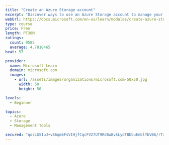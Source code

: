```yaml
---
title: "Create an Azure Storage account"
excerpt: "Discover ways to use an Azure Storage account to manage your data for billing, access, and storage location of your blobs, files, queues, and tables."
webUrl: https://docs.microsoft.com/en-us/learn/modules/create-azure-storage-account/
type: course
price: Free
length: PT30M
ratings:
  count: 9585
  average: 4.7818465
heat: 57

provider:
  name: Microsoft Learn
  domain: microsoft.com
  images:
    - url: /assets/images/organizations/microsoft.com-50x50.jpg
      width: 50
      height: 50

levels:
  - Beginner

topics:
  - Azure
  - Storage
  - Management Tools

secured: "qosLGS1uJ+v86qm6FsVIHjfCqcFV27UT9Rd8wBvkLydTBbbuEnblYbVB6/rTrchORX1wyVNAuAiw1Qnv44yTQcrrMbiYE9Jy/Qe/97Ous4ECA+yjpcAAYd6VjnPg38kWnaCMXm3CAyH3Sgcx/dcqivYnsdODw+bXLC4biATIswFxjLEBs6tPMw3x3OLFSzTfoRc7vHOUrU8huPwiTTVHRPNDBEg8lWU5UCcRWZk7Kptx8W9yl6p8UvpQ7WzY4loYK+8Ng0eJdCq3hh8FU8asGKEL2w3SUJWhhxtA9Zj96eZI2Iv9rnKAxSDlpwfBusJmuWbCOuuxMrlaNHYGLXTPNenqdLwWdAxHzskVTBUZLNJPaBnun/RnYSoLDABKYwAV5eRp/m8nDY/BDy8MRLqlhOS691+C5RfhVzk2ISvi5rg=;MbFPfEZm0tjSXMIWten5kQ=="
---
```


